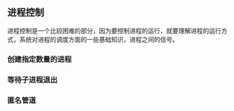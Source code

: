 ## 进程控制

进程控制是一个比较困难的部分，因为要控制进程的运行，就要理解进程的运行方式，系统对进程的调度方面的一些基础知识，进程之间的信号。



### 创建指定数量的进程





### 等待子进程退出





### 匿名管道



